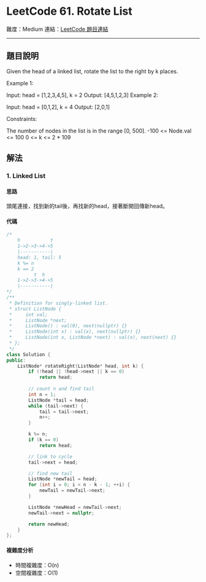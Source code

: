 # LeetCode 61. Rotate List

難度：Medium
連結：[LeetCode 題目連結](https://leetcode.com/problems/rotate-list/description/)

---

## 題目說明
    
Given the head of a linked list, rotate the list to the right by k places.

 

Example 1:


Input: head = [1,2,3,4,5], k = 2
Output: [4,5,1,2,3]
Example 2:


Input: head = [0,1,2], k = 4
Output: [2,0,1]
 

Constraints:

The number of nodes in the list is in the range [0, 500].
-100 <= Node.val <= 100
0 <= k <= 2 * 109

## 解法
### 1. Linked List
#### 思路

頭尾連接，找到新的tail後，再找新的head，接著斷開回傳新head。

#### 代碼
```c++
/*
    h           t
    1->2->3->4->5
    |-----------|
    head: 1, tail: 5
    k %= n
    k == 2
          t  h
    1->2->3->4->5
    |-----------|
*/
/**
 * Definition for singly-linked list.
 * struct ListNode {
 *     int val;
 *     ListNode *next;
 *     ListNode() : val(0), next(nullptr) {}
 *     ListNode(int x) : val(x), next(nullptr) {}
 *     ListNode(int x, ListNode *next) : val(x), next(next) {}
 * };
 */
class Solution {
public:
    ListNode* rotateRight(ListNode* head, int k) {
        if (!head || !head->next || k == 0)
            return head;
        
        // count n and find tail
        int n = 1;
        ListNode *tail = head;
        while (tail->next) {
            tail = tail->next;
            n++;
        }

        k %= n;
        if (k == 0)
            return head;

        // link to cycle
        tail->next = head;

        // find new tail
        ListNode *newTail = head;
        for (int i = 0; i < n - k - 1; ++i) {
            newTail = newTail->next;
        }

        ListNode *newHead = newTail->next;
        newTail->next = nullptr;

        return newHead;
    }
};
```

#### 複雜度分析

- 時間複雜度：O(n)
- 空間複雜度：O(1)
